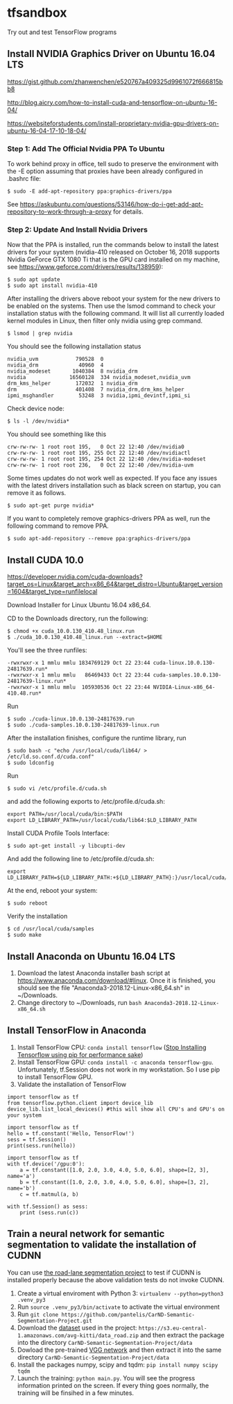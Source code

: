 # tfsandbox

Try out and test TensorFlow programs

## Install NVIDIA Graphics Driver on Ubuntu 16.04 LTS

https://gist.github.com/zhanwenchen/e520767a409325d9961072f666815bb8

http://blog.aicry.com/how-to-install-cuda-and-tensorflow-on-ubuntu-16-04/

https://websiteforstudents.com/install-proprietary-nvidia-gpu-drivers-on-ubuntu-16-04-17-10-18-04/

### Step 1: Add The Official Nvidia PPA To Ubuntu

To work behind proxy in office, tell sudo to preserve the environment with the -E option assuming that proxies have been already configured in .bashrc file:
```
$ sudo -E add-apt-repository ppa:graphics-drivers/ppa
```
See https://askubuntu.com/questions/53146/how-do-i-get-add-apt-repository-to-work-through-a-proxy for details.

### Step 2: Update And Install Nvidia Drivers

Now that the PPA is installed, run the commands below to install the latest drivers for your system (nvidia-410 released on October 16, 2018 supports Nvidia GeForce GTX 1080 Ti that is the GPU card installed on my machine, see https://www.geforce.com/drivers/results/138959):
```
$ sudo apt update
$ sudo apt install nvidia-410
```
After installing the drivers above reboot your system for the new drivers to be enabled on the systems. Then use the lsmod command to check your installation status with the following command. It will list all currently loaded kernel modules in Linux, then filter only nvidia using grep command.
```
$ lsmod | grep nvidia
```
You should see the following installation status
```
nvidia_uvm            790528  0
nvidia_drm             40960  4
nvidia_modeset       1040384  8 nvidia_drm
nvidia              16560128  334 nvidia_modeset,nvidia_uvm
drm_kms_helper        172032  1 nvidia_drm
drm                   401408  7 nvidia_drm,drm_kms_helper
ipmi_msghandler        53248  3 nvidia,ipmi_devintf,ipmi_si
```
Check device node:
```
$ ls -l /dev/nvidia*
```
You should see something like this
```
crw-rw-rw- 1 root root 195,   0 Oct 22 12:40 /dev/nvidia0
crw-rw-rw- 1 root root 195, 255 Oct 22 12:40 /dev/nvidiactl
crw-rw-rw- 1 root root 195, 254 Oct 22 12:40 /dev/nvidia-modeset
crw-rw-rw- 1 root root 236,   0 Oct 22 12:40 /dev/nvidia-uvm
```
Some times updates do not work well as expected. If you face any issues with the latest drivers installation such as black screen on startup, you can remove it as follows.
```
$ sudo apt-get purge nvidia*
```
If you want to completely remove graphics-drivers PPA as well, run the following command to remove PPA.
```
$ sudo apt-add-repository --remove ppa:graphics-drivers/ppa
```

## Install CUDA 10.0

https://developer.nvidia.com/cuda-downloads?target_os=Linux&target_arch=x86_64&target_distro=Ubuntu&target_version=1604&target_type=runfilelocal

Download Installer for Linux Ubuntu 16.04 x86_64.

CD to the Downloads directory, run the following:
```
$ chmod +x cuda_10.0.130_410.48_linux.run
$ ./cuda_10.0.130_410.48_linux.run --extract=$HOME
```
You'll see the three runfiles:
```
-rwxrwxr-x 1 mmlu mmlu 1834769129 Oct 22 23:44 cuda-linux.10.0.130-24817639.run*
-rwxrwxr-x 1 mmlu mmlu   86469433 Oct 22 23:44 cuda-samples.10.0.130-24817639-linux.run*
-rwxrwxr-x 1 mmlu mmlu  105930536 Oct 22 23:44 NVIDIA-Linux-x86_64-410.48.run*
```
Run
```
$ sudo ./cuda-linux.10.0.130-24817639.run
$ sudo ./cuda-samples.10.0.130-24817639-linux.run
```
After the installation finishes, configure the runtime library, run
```
$ sudo bash -c "echo /usr/local/cuda/lib64/ > /etc/ld.so.conf.d/cuda.conf"
$ sudo ldconfig
```

Run 

```
$ sudo vi /etc/profile.d/cuda.sh
```
and add the following exports to /etc/profile.d/cuda.sh:

```
export PATH=/usr/local/cuda/bin:$PATH 
export LD_LIBRARY_PATH=/usr/local/cuda/lib64:$LD_LIBRARY_PATH
```

Install CUDA Profile Tools Interface:

```
$ sudo apt-get install -y libcupti-dev
```

And add the following line to /etc/profile.d/cuda.sh:

```
export LD_LIBRARY_PATH=${LD_LIBRARY_PATH:+${LD_LIBRARY_PATH}:}/usr/local/cuda/extras/CUPTI/lib64
```

At the end, reboot your system:

```
$ sudo reboot
```

Verify the installation

```
$ cd /usr/local/cuda/samples
$ sudo make
```

## Install Anaconda on Ubuntu 16.04 LTS
1. Download the latest Anaconda installer bash script at https://www.anaconda.com/download/#linux. Once it is finished, you should see the file "Anaconda3-2018.12-Linux-x86_64.sh" in ~/Downloads.
2. Change directory to ~/Downloads, run ```bash Anaconda3-2018.12-Linux-x86_64.sh``` 

## Install TensorFlow in Anaconda

1. Install TensorFlow CPU: ```conda install tensorflow``` ([Stop Installing Tensorflow using pip for performance sake](https://towardsdatascience.com/stop-installing-tensorflow-using-pip-for-performance-sake-5854f9d9eb0c))
2. Install TensorFlow GPU: ```conda install -c anaconda tensorflow-gpu```. Unfortunately, tf.Session does not work in my workstation. So I use pip to install TensorFlow GPU.
3. Validate the installation of TensorFlow
```
import tensorflow as tf   
from tensorflow.python.client import device_lib
device_lib.list_local_devices() #this will show all CPU's and GPU's on your system
```
```
import tensorflow as tf
hello = tf.constant('Hello, TensorFlow!')
sess = tf.Session()
print(sess.run(hello))
```
```
import tensorflow as tf
with tf.device('/gpu:0'):
    a = tf.constant([1.0, 2.0, 3.0, 4.0, 5.0, 6.0], shape=[2, 3], name='a')
    b = tf.constant([1.0, 2.0, 3.0, 4.0, 5.0, 6.0], shape=[3, 2], name='b')
    c = tf.matmul(a, b)

with tf.Session() as sess:
    print (sess.run(c))
```
## Train a neural network for semantic segmentation to validate the installation of CUDNN 
You can use [the road-lane segmentation project](https://github.com/pantelis/CarND-Semantic-Segmentation-Project.git) to test if CUDNN is installed properly because the above validation tests do not invoke CUDNN.
1. Create a virtual enviroment with Python 3: ```virtualenv --python=python3 .venv_py3```
2. Run ```source .venv_py3/bin/activate``` to activate the virtual environment
3. Run ```git clone https://github.com/pantelis/CarND-Semantic-Segmentation-Project.git```
4. Download the [dataset](http://www.cvlibs.net/download.php?file=data_road.zip) used in the project: ```https://s3.eu-central-1.amazonaws.com/avg-kitti/data_road.zip``` and then extract the package into the directory ```CarND-Semantic-Segmentation-Project/data```
5. Dowload the pre-trained [VGG network](https://s3-us-west-1.amazonaws.com/udacity-selfdrivingcar/vgg.zip) and then extract it into the same directory ```CarND-Semantic-Segmentation-Project/data```
6. Install the packages numpy, scipy and tqdm: ```pip install numpy scipy tqdm```
7. Launch the training: ```python main.py```. You will see the progress information printed on the screen. If every thing goes normally, the training will be finsihed in a few minutes.

